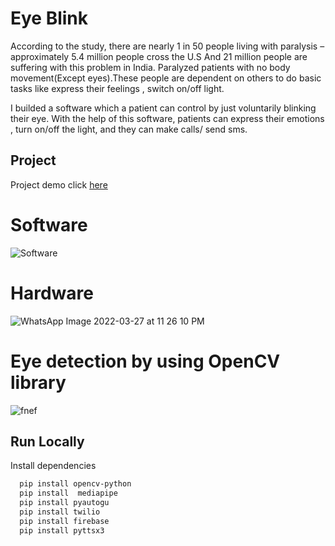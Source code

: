 
# Eye Blink 

According to the study, there are nearly 1 in 50 people
living with paralysis – approximately 5.4 million people cross the U.S
And 21 million people are suffering with this problem in India.
Paralyzed patients with no body movement(Except eyes).These people
are dependent on others to do basic tasks like express their feelings ,
switch on/off light.

I  builded a software which a patient can control by just voluntarily blinking their eye. With the help of this software, patients can express their emotions , turn on/off the light, and they can make calls/ send sms.

## Project
Project demo click [here](https://www.youtube.com/watch?v=txNl89BhUXM)

# Software
![Software](https://user-images.githubusercontent.com/51821426/160294857-a7392ca0-69bd-4667-b120-ae99c603396e.jpg)
# Hardware 
![WhatsApp Image 2022-03-27 at 11 26 10 PM](https://user-images.githubusercontent.com/51821426/160294914-5d406679-e6ba-444b-8148-4e09f2b646aa.jpeg)
# Eye detection by using OpenCV library
![fnef](https://user-images.githubusercontent.com/51821426/160295009-5bd5ba02-4b07-41c7-817e-1eeee3f3d4b9.jpg)
## Run Locally

Install dependencies

```bash
  pip install opencv-python
  pip install  mediapipe
  pip install pyautogu
  pip install twilio
  pip install firebase 
  pip install pyttsx3 
```



